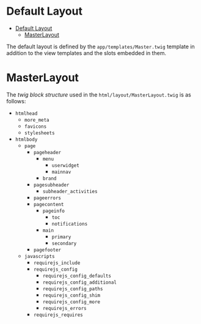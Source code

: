 # Default Layout

- [Default Layout](#default-layout)
  - [MasterLayout](#masterlayout)

The default layout is defined by the ```app/templates/Master.twig``` template in addition to the view templates and the slots embedded in them.

# MasterLayout

The *twig block structure* used in the ```html/layout/MasterLayout.twig``` is as follows:

- `htmlhead`
    - ```more_meta```
    - `favicons`
    - `stylesheets`
- `htmlbody`
    - `page`
        - `pageheader`
            - `menu`
                - `userwidget`
                - `mainnav`
            - `brand`
        - `pagesubheader`
            - ```subheader_activities```
        - `pageerrors`
        - `pagecontent`
            - `pageinfo`
                - `toc`
                - `notifications`
            - `main`
                - `primary`
                - `secondary`
        - `pagefooter`
    - `javascripts`
        - ```requirejs_include```
        - ```requirejs_config```
            - ```requirejs_config_defaults```
            - ```requirejs_config_additional```
            - ```requirejs_config_paths```
            - ```requirejs_config_shim```
            - ```requirejs_config_more```
            - ```requirejs_errors```
        - ```requirejs_requires```

